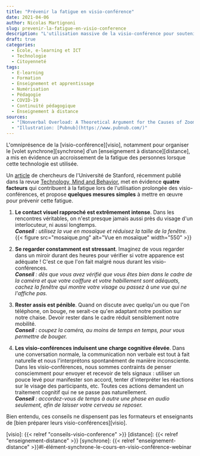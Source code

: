 ```yaml
---
title: "Prévenir la fatigue en visio-conférence"
date: 2021-04-06
author: Nicolas Martignoni
slug: prevenir-la-fatigue-en-visio-conference
description: "L'utilisation massive de la visio-conférence pour soutenir l'enseignement à distance a mis en évidence un accroissement de la fatigue engendrée par ce type de dispositif. Voici quelques clefs pour comprendre et prévenir cette fatigue."
draft: true
categories:
  - École, e-learning et ICT
  - Technologie
  - Citoyenneté
tags:
  - E-learning
  - Formation
  - Enseignement et apprentissage
  - Numérisation
  - Pédagogie
  - COVID-19
  - Continuité pédagogique
  - Enseignement à distance
sources:
  - "[Nonverbal Overload: A Theoretical Argument for the Causes of Zoom Fatigue](https://tmb.apaopen.org/pub/nonverbal-overload/)"
  - "Illustration: [Pubnub](https://www.pubnub.com/)"
---
```

L'omniprésence de la [visio-conférence][visio], notamment pour organiser le [volet synchrone][synchrone] d'un [enseignement à distance][distance], a mis en évidence un accroissement de la fatigue des personnes lorsque cette technologie est utilisée.

Un [article](https://tmb.apaopen.org/pub/nonverbal-overload/) de chercheurs de l'Université de Stanford, récemment publié dans la revue [Technology, Mind and Behavior](https://tmb.apaopen.org/), met en évidence __quatre facteurs__ qui contribuent à la fatigue lors de l'utilisation prolongée des visio-conférences, et propose __quelques mesures simples__ à mettre en œuvre pour prévenir cette fatigue.

<!--more-->

1. __Le contact visuel rapproché est extrêmement intense__. Dans les rencontres véritables, on n'est presque jamais aussi près du visage d'un interlocuteur, ni aussi longtemps.\
  ___Conseil__ : utilisez la vue en mosaïque et réduisez la taille de la fenêtre._
{{< figure src="mosaique.png" alt="Vue en mosaïque" width="550" >}}

2. __Se regarder constamment est stressant__. Imaginez de vous regarder dans un miroir durant des heures pour vérifier si votre apparence est adéquate ! C'est ce que l'on fait malgré nous durant les visio-conférences.\
  ___Conseil__ : dès que vous avez vérifié que vous êtes bien dans le cadre de la caméra et que votre coiffure et votre habillement sont adéquats, cachez la fenêtre qui montre votre visage ou passez à une vue qui ne l'affiche pas._

3. __Rester assis est pénible__. Quand on discute avec quelqu'un ou que l'on téléphone, on bouge, ne serait-ce qu'en adaptant notre position sur notre chaise. Devoir rester dans le cadre réduit sensiblement notre mobilité.\
  ___Conseil__ : coupez la caméra, au moins de temps en temps, pour vous permettre de bouger._

4. __Les visio-conférences induisent une charge cognitive élevée__. Dans une conversation normale, la communication non verbale est tout à fait naturelle et nous l'interprétons spontanément de manière inconsciente.  Dans les visio-conférences, nous sommes contraints de penser consciemment pour envoyer et recevoir de tels signaux : utiliser un pouce levé pour manifester son accord, tenter d'interpréter les réactions sur le visage des participants, etc. Toutes ces actions demandent un traitement cognitif qui ne se passe pas naturellement.\
  ___Conseil__ : accordez-vous de temps à autre une phase en audio seulement, afin de laisser votre cerveau se reposer._

Bien entendu, ces conseils ne dispensent pas les formateurs et enseignants de [bien préparer leurs visio-conférences][visio].

[visio]: {{< relref "conseils-visio-conference" >}}
[distance]: {{< relref "enseignement-distance" >}}
[synchrone]: {{< relref "enseignement-distance" >}}#l-élément-synchrone-le-cours-en-visio-conférence-webinar

